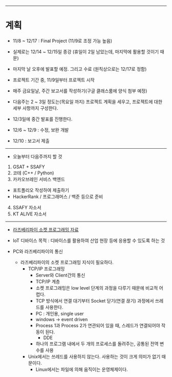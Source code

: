 --------------------------
# 계획
- 11/8 ~ 12/17 : Final Project (11/9로 조정 가능 높음)
- 실제로는 12/14 ~ 12/15일 종강 (휴일이 2일 남았는데, 마지막에 활용할 것이기 때문)
- 마지막 날 오후에 발표할 예정. 그리고 수료 (원칙상으로는 12/17로 정함)

- 프로젝트 기간 중, 11/9일부터 프로젝트 시작
- 매주 금요일날, 주간 보고서를 작성하기(구글 클래스룸에 양식 첨부 예정)
- 다음주는 2 ~ 3일 정도는(목요일 까지) 프로젝트 계획을 세우고, 프로젝트에 대한 세부 사항까지 구성한다.
- 12/3일에 중간 발표를 진행한다.
- 12/6 ~ 12/9 : 수정, 보완 개발
- 12/10 : 보고서 제출

--------------------------
- 오늘부터 다음주까지 할 것
1. GSAT + SSAFY
2. 코테 (C++ / Python)
3. 카카오브레인 서비스 백엔드
  - 포트폴리오 작성하여 제출하기
  - HackerRank / 프로그래머스 / 백준 등으로 준비
4. SSAFY 자소서
5. KT ALIVE 자소서
--------------------------
- [라즈베리파이 소켓 프로그래밍 자료](http://cms3.koreatech.ac.kr/sites/joo/IFC415/IFC415_14.pdf)

- IoT 디바이스 목적 : 디바이스를 활용하여 산업 현장 등에 응용할 수 있도록 하는 것
- PC와 라즈베리파이의 통신
  - 라즈베리파이의 소켓 프로그래밍 지식이 필요하다.
    - TCP/IP 프로그래밍
      - Server와 Client간의 통신
      - TCP/IP 계층
      - 소켓 프로그래밍은 low level 단계의 과정을 다루기 때문에 비교적 어렵다.
      - TCP 방식에서 연결 대기부터 Socket 닫기(연결 끊기) 과정에서 쓰레드를 사용한다.
      - PC : 개인용, single user
      - windows -> event driven
      - Process 1과 Process 2가 연관되어 있을 때, 스레드가 연결되어야 작동이 된다.
        - DDE
      - 하나의 프로그램 내에서 두 개의 프로세스를 돌려주는, 공통된 전역 변수를 사용
    - Unix에서는 쓰레드를 사용하지 않는다. 사용하는 것이 크게 의미가 없기 때문이다.
      - Linux에서는 파일에 의해 움직이는 운영체제이다. 
